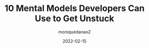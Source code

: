 ---
author: moniquedanao2
date: 2022-02-15
permalink: false
publisher: sitepointdotcom
tags:
  - meta
target_url: https://www.sitepoint.com/10-mental-models-developers-can-use-to-get-unstuck/
title: 10 Mental Models Developers Can Use to Get Unstuck
---